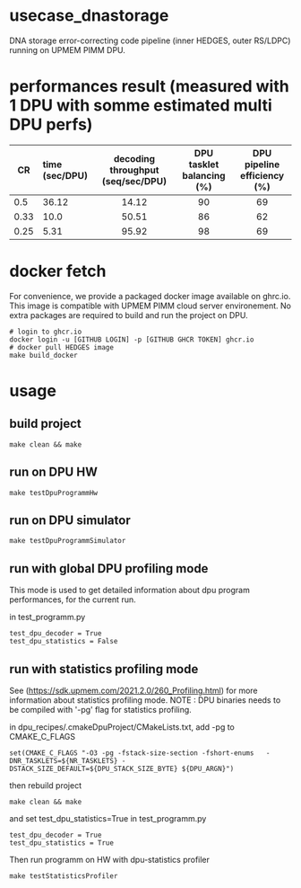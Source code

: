 # usecase_dnastorage
DNA storage error-correcting code pipeline (inner HEDGES, outer RS/LDPC) running on UPMEM PIMM DPU.


# performances result (measured with 1 DPU with somme estimated multi DPU perfs)


| CR    | time (sec/DPU)  | decoding throughput (seq/sec/DPU) | DPU tasklet balancing (%) | DPU pipeline efficiency (%) |
|-------|:----------------|:-----------------------------:|:-----------------------------:|:---------------------------:|
| 0.5   |  36.12          |      14.12                    |         90                    |           69               |
| 0.33  |  10.0           |      50.51                    |         86                    |           62               |
| 0.25  |  5.31           |      95.92                    |         98                    |           69               |

# docker fetch

For convenience, we provide a packaged docker image available on ghrc.io.
This image is compatible with UPMEM PIMM cloud server environement.
No extra packages are required to build and run the project on DPU.

```
# login to ghcr.io
docker login -u [GITHUB LOGIN] -p [GITHUB GHCR TOKEN] ghcr.io
# docker pull HEDGES image
make build_docker
```

# usage

## build project
```
make clean && make
```

## run on DPU HW
```
make testDpuProgrammHw
```

## run on DPU simulator
```
make testDpuProgrammSimulator
```

## run with global DPU profiling mode

This mode is used to get detailed information about dpu program
performances, for the current run.

in test_programm.py
```
test_dpu_decoder = True
test_dpu_statistics = False
```

## run with statistics profiling mode

See (https://sdk.upmem.com/2021.2.0/260_Profiling.html) for more information about statistics profiling mode.
NOTE : DPU binaries needs to be compiled with '-pg' flag for statistics profiling.

in dpu_recipes/.cmakeDpuProject/CMakeLists.txt, add -pg to CMAKE_C_FLAGS
```
set(CMAKE_C_FLAGS "-O3 -pg -fstack-size-section -fshort-enums   -DNR_TASKLETS=${NR_TASKLETS} -DSTACK_SIZE_DEFAULT=${DPU_STACK_SIZE_BYTE} ${DPU_ARGN}")
```
then rebuild project
```
make clean && make
```

and set test_dpu_statistics=True in test_programm.py
```
test_dpu_decoder = True
test_dpu_statistics = True
```

Then run programm on HW with dpu-statistics profiler
```
make testStatisticsProfiler
```
